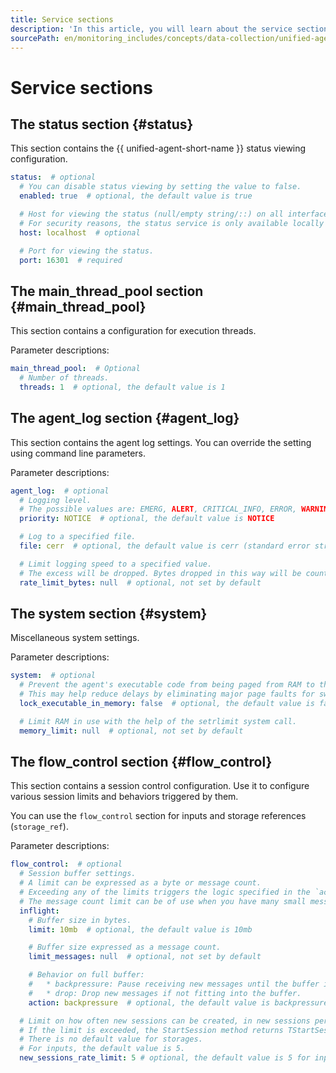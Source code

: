 ```yaml
---
title: Service sections
description: 'In this article, you will learn about the service sections: status, main_thread_pool, agent_log, system, and flow_control.'
sourcePath: en/monitoring_includes/concepts/data-collection/unified-agent/services.md
---
```


# Service sections

## The status section {#status}

This section contains the {{ unified-agent-short-name }} status viewing configuration.

```yaml
status:  # optional
  # You can disable status viewing by setting the value to false.
  enabled: true  # optional, the default value is true

  # Host for viewing the status (null/empty string/::) on all interfaces.
  # For security reasons, the status service is only available locally by default.
  host: localhost  # optional

  # Port for viewing the status.
  port: 16301  # required
```

## The main_thread_pool section {#main_thread_pool}
This section contains a configuration for execution threads.

Parameter descriptions:

```yaml
main_thread_pool:  # Optional
  # Number of threads.
  threads: 1  # optional, the default value is 1
```

## The agent_log section {#agent_log}
This section contains the agent log settings. You can override the setting using command line parameters.

Parameter descriptions:

```yaml
agent_log:  # optional
  # Logging level.
  # The possible values are: EMERG, ALERT, CRITICAL_INFO, ERROR, WARNING, NOTICE, INFO, DEBUG, RESOURCES.
  priority: NOTICE  # optional, the default value is NOTICE

  # Log to a specified file.
  file: cerr  # optional, the default value is cerr (standard error stream)

  # Limit logging speed to a specified value.
  # The excess will be dropped. Bytes dropped in this way will be counted by the DroppedBytes counter in the agent-log group.
  rate_limit_bytes: null  # optional, not set by default
```

## The system section {#system}
Miscellaneous system settings.

Parameter descriptions:

```yaml
system:  # optional
  # Prevent the agent's executable code from being paged from RAM to the swap area by using the *mlock* system call.
  # This may help reduce delays by eliminating major page faults for swapping code from the disk.
  lock_executable_in_memory: false  # optional, the default value is false

  # Limit RAM in use with the help of the setrlimit system call.
  memory_limit: null  # optional, not set by default
```

## The flow_control section {#flow_control}
This section contains a session control configuration. Use it to configure various session limits and behaviors triggered by them.

You can use the `flow_control` section for inputs and storage references (`storage_ref`).

Parameter descriptions:

```yaml
flow_control:  # optional
  # Session buffer settings.
  # A limit can be expressed as a byte or message count.
  # Exceeding any of the limits triggers the logic specified in the `action` attribute.
  # The message count limit can be of use when you have many small messages at the input, each resulting in a large output message.
  inflight:
    # Buffer size in bytes.
    limit: 10mb  # optional, the default value is 10mb

    # Buffer size expressed as a message count.
    limit_messages: null  # optional, not set by default

    # Behavior on full buffer:
    #   * backpressure: Pause receiving new messages until the buffer is freed up.
    #   * drop: Drop new messages if not fitting into the buffer.
    action: backpressure  # optional, the default value is backpressure

  # Limit on how often new sessions can be created, in new sessions per second.
  # If the limit is exceeded, the StartSession method returns TStartSessionResult::Throttled in the Status field.
  # There is no default value for storages.
  # For inputs, the default value is 5.
  new_sessions_rate_limit: 5 # optional, the default value is 5 for inputs; not supported for storage_ref
```
